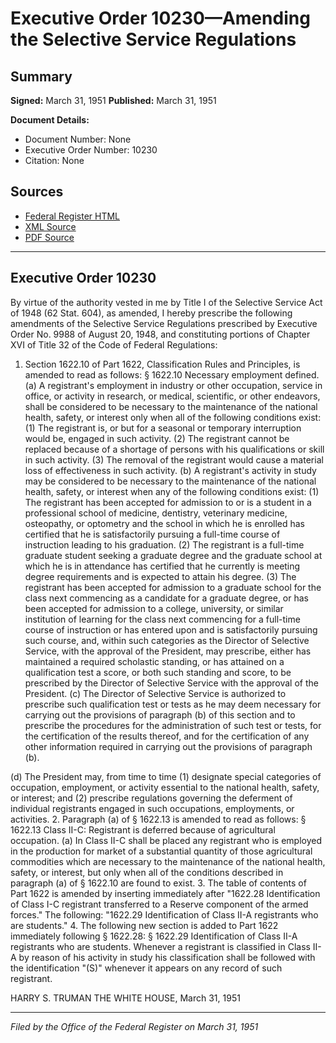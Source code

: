 # Executive Order 10230—Amending the Selective Service Regulations

## Summary

**Signed:** March 31, 1951
**Published:** March 31, 1951

**Document Details:**
- Document Number: None
- Executive Order Number: 10230
- Citation: None

## Sources
- [Federal Register HTML](https://www.presidency.ucsb.edu/documents/executive-order-10230-amending-the-selective-service-regulations)
- [XML Source](None)
- [PDF Source](None)

---

## Executive Order 10230

By virtue of the authority vested in me by Title I of the Selective Service Act of 1948 (62 Stat. 604), as amended, I hereby prescribe the following amendments of the Selective Service Regulations prescribed by Executive Order No. 9988 of August 20, 1948, and constituting portions of Chapter XVI of Title 32 of the Code of Federal Regulations:
1. Section 1622.10 of Part 1622, Classification Rules and Principles, is amended to read as follows:
§ 1622.10 Necessary employment defined. (a) A registrant's employment in industry or other occupation, service in office, or activity in research, or medical, scientific, or other endeavors, shall be considered to be necessary to the maintenance of the national health, safety, or interest only when all of the following conditions exist:
    (1) The registrant is, or but for a seasonal or temporary interruption would be, engaged in such activity.
    (2) The registrant cannot be replaced because of a shortage of persons with his qualifications or skill in such activity.
    (3) The removal of the registrant would cause a material loss of effectiveness in such activity.
(b) A registrant's activity in study may be considered to be necessary to the maintenance of the national health, safety, or interest when any of the following conditions exist:
    (1) The registrant has been accepted for admission to or is a student in a professional school of medicine, dentistry, veterinary medicine, osteopathy, or optometry and the school in which he is enrolled has certified that he is satisfactorily pursuing a full-time course of instruction leading to his graduation.
    (2) The registrant is a full-time graduate student seeking a graduate degree and the graduate school at which he is in attendance has certified that he currently is meeting degree requirements and is expected to attain his degree.
    (3) The registrant has been accepted for admission to a graduate school for the class next commencing as a candidate for a graduate degree, or has been accepted for admission to a college, university, or similar institution of learning for the class next commencing for a full-time course of instruction or has entered upon and is satisfactorily pursuing such course, and, within such categories as the Director of Selective Service, with the approval of the President, may prescribe, either has maintained a required scholastic standing, or has attained on a qualification test a score, or both such standing and score, to be prescribed by the Director of Selective Service with the approval of the President.
(c) The Director of Selective Service is authorized to prescribe such qualification test or tests as he may deem necessary for carrying out the provisions of paragraph (b) of this section and to prescribe the procedures for the administration of such test or tests, for the certification of the results thereof, and for the certification of any other information required in carrying out the provisions of paragraph (b).

(d) The President may, from time to time (1) designate special categories of occupation, employment, or activity essential to the national health, safety, or interest; and (2) prescribe regulations governing the deferment of individual registrants engaged in such occupations, employments, or activities.
2. Paragraph (a) of § 1622.13 is amended to read as follows:
§ 1622.13 Class II-C: Registrant is deferred because of agricultural occupation. (a) In Class II-C shall be placed any registrant who is employed in the production for market of a substantial quantity of those agricultural commodities which are necessary to the maintenance of the national health, safety, or interest, but only when all of the conditions described in paragraph (a) of § 1622.10 are found to exist.
3. The table of contents of Part 1622 is amended by inserting immediately after "1622.28 Identification of Class I-C registrant transferred to a Reserve component of the armed forces." The following: "1622.29 Identification of Class II-A registrants who are students."
4. The following new section is added to Part 1622 immediately following § 1622.28:
§ 1622.29 Identification of Class II-A registrants who are students. Whenever a registrant is classified in Class II-A by reason of his activity in study his classification shall be followed with the identification "(S)" whenever it appears on any record of such registrant.

HARRY S. TRUMAN
THE WHITE HOUSE,
March 31, 1951

---

*Filed by the Office of the Federal Register on March 31, 1951*

